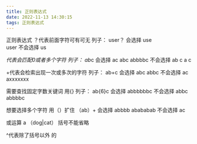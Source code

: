 ```yaml
---
title: 正则表达式
date: 2022-11-13 14:30:15
tags: 正则表达式
---
```

正则表达式
？代表前面字符可有可无
列子：
user？
会选择
use  
user
不会选择
us
 <!-- more -->

*代表会匹配0或者多个字符
列子：
ab*c
会选择
ac
abc
abbbbc
不会选择
ab  c
a c

+代表会检索出现一次或多次的字符
列子：
ab+c
会选择
abc
abbc
不会选择
ac
axxxxxxx

需要查找固定字数关键词
用{}
列子：
ab{6}c
会选择
abbbbbbc
不会选择
abbc
abbbbc

想要选择多个字符
用（）扩住
（ab）+
会选择
abbbb
abababab
不会选择
ac


或运算
a （dog|cat）
括号不能省略

^代表除了括号以外 的

